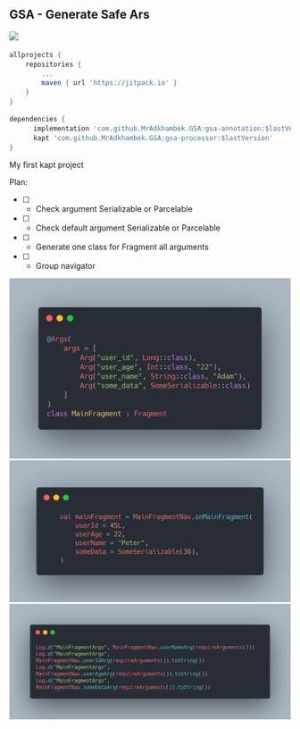 ## GSA - Generate Safe Ars
[![](https://jitpack.io/v/MrAdkhambek/GSA.svg)](https://jitpack.io/#MrAdkhambek/GSA)


```gradle
allprojects {
    repositories {
        ...
        maven { url 'https://jitpack.io' }
    }
}
```

```gradle
dependencies {
      implementation 'com.github.MrAdkhambek.GSA:gsa-annotation:$lastVersion'
      kapt 'com.github.MrAdkhambek.GSA:gsa-processor:$lastVersion'
}
```

My first kapt project

Plan:
- [ ] - Check argument Serializable or Parcelable 
- [ ] - Check default argument Serializable or Parcelable 
- [ ] - Generate one class for Fragment all arguments
- [ ] - Group navigator


![Image](media/1.png)
![Image](media/2.png)
![Image](media/3.png)
